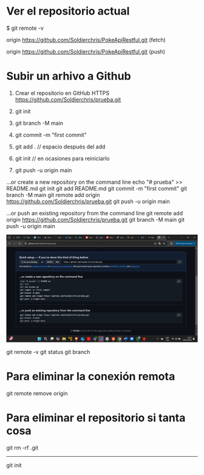 # Ver el repositorio actual
$ git remote -v

origin  https://github.com/Soldierchris/PokeApiRestful.git (fetch)

origin  https://github.com/Soldierchris/PokeApiRestful.git (push)


# Subir un arhivo a Github
1. Crear el repositorio en GitHub
HTTPS
https://github.com/Soldierchris/prueba.git

2. git init
3. git branch -M main
4. git commit -m "first commit"
5. git add . // espacio después del add
6. git init // en ocasiones para reiniciarlo
7. git push -u origin main

…or create a new repository on the command line
echo "# prueba" >> README.md
git init
git add README.md
git commit -m "first commit"
git branch -M main
git remote add origin https://github.com/Soldierchris/prueba.git
git push -u origin main

…or push an existing repository from the command line
git remote add origin https://github.com/Soldierchris/prueba.git
git branch -M main
git push -u origin main

![alt text](image.png)

git remote -v
git status
git branch

# Para eliminar la conexión remota
git remote remove origin

# Para eliminar el repositorio si tanta cosa
git rm -rf .git



------------------
git init

